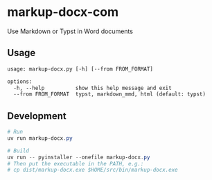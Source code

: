 # markup-docx-com

Use Markdown or Typst in Word documents

## Usage

```txt
usage: markup-docx.py [-h] [--from FROM_FORMAT]

options:
  -h, --help          show this help message and exit
  --from FROM_FORMAT  typst, markdown_mmd, html (default: typst)
```

## Development

```ps1
# Run
uv run markup-docx.py

# Build
uv run -- pyinstaller --onefile markup-docx.py
# Then put the executable in the PATH, e.g.:
# cp dist/markup-docx.exe $HOME/src/bin/markup-docx.exe
```
